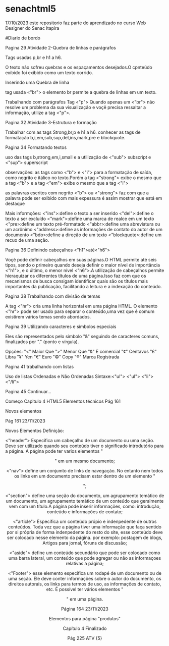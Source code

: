 # senachtml5

17/10/2023 este repositorio faz parte do aprendizado no curso Web Designer do Senac Itapira

#Diario de bordo

Pagina 29
Atividade 2-Quebra de linhas e parágrafos 

Tags usadas p,br e h1 a h6.

O texto nâo sofreu quebras e os espaçamentos desejados.O cpnteúdo exibido foi exibido como um texto corrido.

Inserindo uma Quebra de linha

tag usada <"br"> o elemento br permite a quebra de linhas em um texto.

Trabalhando com parágrafos 
Tag <"p"> Quando apenas um <"br"> não resolve um problema da sua visualizaçâo e voçê precisa ressaltar a informação, utilize a tag <"p">.

Pagina 32
Atividade 3-Estrutura e formação 

Trabalhar com as tags Strong,br,p e h1 a h6.
conhecer as tags de formatação b,i,em,sub,sup,del,ins,mark,pre e blockquote.

Pagina 34 
Formatando textos 

uso das tags b,strong,em,i,small e a utilização de <"sub"> subscript e <"sup"> superscript 

observações: as tags como <"b"> e <"i"> para a formatação de saída, como negrito e itálico no texto.Porém a tag <"strong"> 
exibe o mesmo que a tag <"b"> e a tag <"em"> exibe o mesmo que a tag <"i"> 

as palavras escritos com negrito <"b"> ou <"strong"> faz com que a palavra pode ser exibido com mais expessura é assim mostrar que está em destaque

Mais informções:
<"ins">:define o texto a ser inserido
<"del">:define o texto a ser excluído
<"mark">:define uma marca de realce em um texto
<"pre>:define um texto pré-formatado
<"abbr>:define uma abreviatura ou um acrônimo
<"address>:define as informaçôes de contato do autor de um documento
<"bdo>:define a direçâo de um texto
<"blockquote>:define um recuo de uma seção.

Pagina 36 
Definindo cabeçalhos
<"h1">até<"h6">

Voçê pode definir cabeçalhos em suas páginas.O HTML permite até seis tipos, sendo o primeiro quando 
deseja definir o maior nível de importância <"h1">, e o último, o menor nível <"h6">.A utilização de
cabeçalhos permite hieraquizar os diferentes títulos de uma página.Isso faz com que os mecanismos de 
busca consigam identificar quais são os títulos mais importantes da publicação, facilitando a leitura
e a indexação do conteúdo.

Pagina 38
Trabalhando com divisão de temas

A tag <"hr"> cria uma linha horizontal em uma página HTML. O elemento <"hr"> pode ser usado para
separar o conteúdo,uma vez que é comum existirem vários temas sendo abordados. 

Pagina 39
Utilizando caracteres e símbolos especiais

Eles são representados pelo símbolo "&" seguindo de caracteres comuns, finalizados por "." 
(ponto e vírgula). 

Opções:
"&lt;" Maior Que
"&gt;" Menor Que 
"&amp;" E comercial
"&cent;" Centavos
"&pound;" Libra
"&yen;" Yen
"&euro;" Euro
"&copy;" Copy
"&reg;" Marca Registrada

Pagina 41 
trabalhando com listas 

Uso de listas Ordenadas e Não Ordenadas
Sintaxe:<"ul"> <"ul"> <"li"> <"/li">

Pagina 45
Continuar...

Começo Capitulo 4 
HTML5 Elementos técnicos
 Pág 161

Novos elementos

Pág 161 23/11/2023

Novos Elementos Definição:

<"header"> Especifica um cabeçalho de um documento ou uma seção. 
Deve ser utilizado quando seu conteúdo tiver o significado introdutório
para a página. A página pode ter varios elementos "<header>" em um mesmo documento;

<"nav"> define um conjumto de links de navegação. No entanto nem todos os links em 
um documento precisam estar dentro de um elemento "<nav>";

<"section"> define uma seção do documento, um agrupamento temático de um documento,
um agrupamento temático de um conteúdo que geralmente vem com um título.A página 
pode inserir informações, como: introdução, conteúdo e informações de contato;

<"article"> Especifica um conteúdo própio e indenpedente de outros conteúdos. Toda
vez que a página tiver uma informação que faça sentido por si própria de forma 
indenpedente do resto do site, esse conteúdo deve ser colocado nesse elemento da página.
por exemplo: postagem de blogs, Artigos para jornal, fóruns de discussão;

<"aside"> define um conteúdo secundário que pode ser colocado como uma 
barra lateral, um conteúdo que pode agregar ou não as informaçoes relativas á página;

<"Footer"> esse elemento especifica um rodapé de um documento ou de uma seção. Ele
deve conter informações sobre o autor do documento, os direitos autorais, os links para
termos de uso, as informações de contato, etc. É possível ter vários elementos "<footer>"
em uma página.

Página 164 23/11/2023

Elementos para página "produtos"



Capítulo 4 Finalizado

Pág 225 ATV {5}

